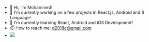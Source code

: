 - 👋 Hi, I’m Mohammed!
- 🔭 I'm currently working on a few projects in React.js, Android and B Language!  
- 📱 I'm currently learning React, Android and iOS Development!
- 📫 How to reach me: d2018c@gmail.com
- <img src= "[![Top Langs](https://github-readme-stats.vercel.app/api/top-langs/?username=MohammedDChowdhury&layout=compact)](https://github.com/anuraghazra/github-readme-stats)" />


<!---
:)
--->
